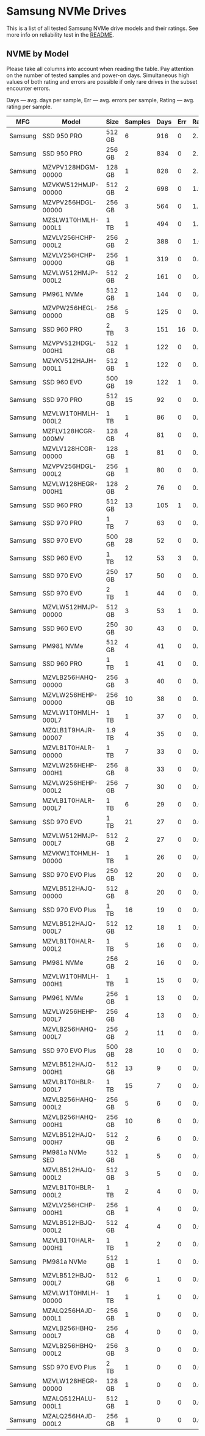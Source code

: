 Samsung NVMe Drives
===================

This is a list of all tested Samsung NVMe drive models and their ratings. See more
info on reliability test in the [README](https://github.com/linuxhw/SMART).

NVME by Model
------------

Please take all columns into account when reading the table. Pay attention on the
number of tested samples and power-on days. Simultaneous high values of both rating
and errors are possible if only rare drives in the subset encounter errors.

Days   — avg. days per sample,
Err    — avg. errors per sample,
Rating — avg. rating per sample.

| MFG       | Model              | Size   | Samples | Days  | Err   | Rating |
|-----------|--------------------|--------|---------|-------|-------|--------|
| Samsung   | SSD 950 PRO        | 512 GB | 6       | 916   | 0     | 2.51   |
| Samsung   | SSD 950 PRO        | 256 GB | 2       | 834   | 0     | 2.29   |
| Samsung   | MZVPV128HDGM-00000 | 128 GB | 1       | 828   | 0     | 2.27   |
| Samsung   | MZVKW512HMJP-00000 | 512 GB | 2       | 698   | 0     | 1.91   |
| Samsung   | MZVPV256HDGL-00000 | 256 GB | 3       | 564   | 0     | 1.55   |
| Samsung   | MZSLW1T0HMLH-000L1 | 1 TB   | 1       | 494   | 0     | 1.36   |
| Samsung   | MZVLV256HCHP-000L2 | 256 GB | 2       | 388   | 0     | 1.06   |
| Samsung   | MZVLV256HCHP-00000 | 256 GB | 1       | 319   | 0     | 0.88   |
| Samsung   | MZVLW512HMJP-000L2 | 512 GB | 2       | 161   | 0     | 0.44   |
| Samsung   | PM961 NVMe         | 512 GB | 1       | 144   | 0     | 0.40   |
| Samsung   | MZVPW256HEGL-00000 | 256 GB | 5       | 125   | 0     | 0.34   |
| Samsung   | SSD 960 PRO        | 2 TB   | 3       | 151   | 16    | 0.34   |
| Samsung   | MZVPV512HDGL-000H1 | 512 GB | 1       | 122   | 0     | 0.34   |
| Samsung   | MZVKV512HAJH-000L1 | 512 GB | 1       | 122   | 0     | 0.33   |
| Samsung   | SSD 960 EVO        | 500 GB | 19      | 122   | 1     | 0.33   |
| Samsung   | SSD 970 PRO        | 512 GB | 15      | 92    | 0     | 0.25   |
| Samsung   | MZVLW1T0HMLH-000L2 | 1 TB   | 1       | 86    | 0     | 0.24   |
| Samsung   | MZFLV128HCGR-000MV | 128 GB | 4       | 81    | 0     | 0.22   |
| Samsung   | MZVLV128HCGR-00000 | 128 GB | 1       | 81    | 0     | 0.22   |
| Samsung   | MZVPV256HDGL-000L2 | 256 GB | 1       | 80    | 0     | 0.22   |
| Samsung   | MZVLW128HEGR-000H1 | 128 GB | 2       | 76    | 0     | 0.21   |
| Samsung   | SSD 960 PRO        | 512 GB | 13      | 105   | 1     | 0.19   |
| Samsung   | SSD 970 PRO        | 1 TB   | 7       | 63    | 0     | 0.17   |
| Samsung   | SSD 970 EVO        | 500 GB | 28      | 52    | 0     | 0.14   |
| Samsung   | SSD 960 EVO        | 1 TB   | 12      | 53    | 3     | 0.14   |
| Samsung   | SSD 970 EVO        | 250 GB | 17      | 50    | 0     | 0.14   |
| Samsung   | SSD 970 EVO        | 2 TB   | 1       | 44    | 0     | 0.12   |
| Samsung   | MZVLW512HMJP-00000 | 512 GB | 3       | 53    | 1     | 0.12   |
| Samsung   | SSD 960 EVO        | 250 GB | 30      | 43    | 0     | 0.12   |
| Samsung   | PM981 NVMe         | 512 GB | 4       | 41    | 0     | 0.11   |
| Samsung   | SSD 960 PRO        | 1 TB   | 1       | 41    | 0     | 0.11   |
| Samsung   | MZVLB256HAHQ-00000 | 256 GB | 3       | 40    | 0     | 0.11   |
| Samsung   | MZVLW256HEHP-00000 | 256 GB | 10      | 38    | 0     | 0.11   |
| Samsung   | MZVLW1T0HMLH-000L7 | 1 TB   | 1       | 37    | 0     | 0.10   |
| Samsung   | MZQLB1T9HAJR-00007 | 1.9 TB | 4       | 35    | 0     | 0.10   |
| Samsung   | MZVLB1T0HALR-00000 | 1 TB   | 7       | 33    | 0     | 0.09   |
| Samsung   | MZVLW256HEHP-000H1 | 256 GB | 8       | 33    | 0     | 0.09   |
| Samsung   | MZVLW256HEHP-000L2 | 256 GB | 7       | 30    | 0     | 0.08   |
| Samsung   | MZVLB1T0HALR-000L7 | 1 TB   | 6       | 29    | 0     | 0.08   |
| Samsung   | SSD 970 EVO        | 1 TB   | 21      | 27    | 0     | 0.08   |
| Samsung   | MZVLW512HMJP-000L7 | 512 GB | 2       | 27    | 0     | 0.07   |
| Samsung   | MZVKW1T0HMLH-00000 | 1 TB   | 1       | 26    | 0     | 0.07   |
| Samsung   | SSD 970 EVO Plus   | 250 GB | 12      | 20    | 0     | 0.06   |
| Samsung   | MZVLB512HAJQ-00000 | 512 GB | 8       | 20    | 0     | 0.06   |
| Samsung   | SSD 970 EVO Plus   | 1 TB   | 16      | 19    | 0     | 0.05   |
| Samsung   | MZVLB512HAJQ-000L7 | 512 GB | 12      | 18    | 1     | 0.05   |
| Samsung   | MZVLB1T0HALR-000L2 | 1 TB   | 5       | 16    | 0     | 0.05   |
| Samsung   | PM981 NVMe         | 256 GB | 2       | 16    | 0     | 0.04   |
| Samsung   | MZVLW1T0HMLH-000H1 | 1 TB   | 1       | 15    | 0     | 0.04   |
| Samsung   | PM961 NVMe         | 256 GB | 1       | 13    | 0     | 0.04   |
| Samsung   | MZVLW256HEHP-000L7 | 256 GB | 4       | 13    | 0     | 0.04   |
| Samsung   | MZVLB256HAHQ-000L7 | 256 GB | 2       | 11    | 0     | 0.03   |
| Samsung   | SSD 970 EVO Plus   | 500 GB | 28      | 10    | 0     | 0.03   |
| Samsung   | MZVLB512HAJQ-000H1 | 512 GB | 13      | 9     | 0     | 0.03   |
| Samsung   | MZVLB1T0HBLR-000L7 | 1 TB   | 15      | 7     | 0     | 0.02   |
| Samsung   | MZVLB256HAHQ-000L2 | 256 GB | 5       | 6     | 0     | 0.02   |
| Samsung   | MZVLB256HAHQ-000H1 | 256 GB | 10      | 6     | 0     | 0.02   |
| Samsung   | MZVLB512HAJQ-000H7 | 512 GB | 2       | 6     | 0     | 0.02   |
| Samsung   | PM981a NVMe SED    | 512 GB | 1       | 5     | 0     | 0.02   |
| Samsung   | MZVLB512HAJQ-000L2 | 512 GB | 3       | 5     | 0     | 0.02   |
| Samsung   | MZVLB1T0HBLR-000L2 | 1 TB   | 2       | 4     | 0     | 0.01   |
| Samsung   | MZVLV256HCHP-000H1 | 256 GB | 1       | 4     | 0     | 0.01   |
| Samsung   | MZVLB512HBJQ-000L2 | 512 GB | 4       | 4     | 0     | 0.01   |
| Samsung   | MZVLB1T0HALR-000H1 | 1 TB   | 1       | 2     | 0     | 0.01   |
| Samsung   | PM981a NVMe        | 512 GB | 1       | 1     | 0     | 0.00   |
| Samsung   | MZVLB512HBJQ-000L7 | 512 GB | 6       | 1     | 0     | 0.00   |
| Samsung   | MZVLW1T0HMLH-00000 | 1 TB   | 1       | 1     | 0     | 0.00   |
| Samsung   | MZALQ256HAJD-000L1 | 256 GB | 1       | 0     | 0     | 0.00   |
| Samsung   | MZVLB256HBHQ-000L7 | 256 GB | 4       | 0     | 0     | 0.00   |
| Samsung   | MZVLB256HBHQ-000L2 | 256 GB | 3       | 0     | 0     | 0.00   |
| Samsung   | SSD 970 EVO Plus   | 2 TB   | 1       | 0     | 0     | 0.00   |
| Samsung   | MZVLW128HEGR-00000 | 128 GB | 1       | 0     | 0     | 0.00   |
| Samsung   | MZALQ512HALU-000L1 | 512 GB | 1       | 0     | 0     | 0.00   |
| Samsung   | MZALQ256HAJD-000L2 | 256 GB | 1       | 0     | 0     | 0.00   |
